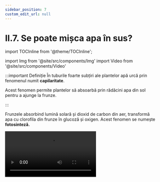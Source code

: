 ```yaml
---
sidebar_position: 7
custom_edit_url: null
---
```


# II.7. Se poate mișca apa în sus?



import TOCInline from '@theme/TOCInline';

<TOCInline toc={toc} />




import Img from '@site/src/components/Img'
import Video from '@site/src/components/Video'




:::important Definiție
În tuburile foarte subțiri ale plantelor apă urcă prin fenomenul numit **capilaritate**. 

Acest fenomen permite plantelor să absoarbă prin rădăcini apa din sol pentru a ajunge la frunze. 


:::



Frunzele absorbind lumină solară și dioxid de carbon din aer, transformă apa cu clorofila din frunze în glucoză și oxigen. Acest fenomen se numește **fotosinteză.**






<Video src="https://www.youtube.com/embed/hSlYV1wUZHU" lazy={false}/>

<br></br>

<Video src="https://www.youtube.com/embed/K_Ve0NB62xc" lazy={false} />



<br></br>
<br></br>


